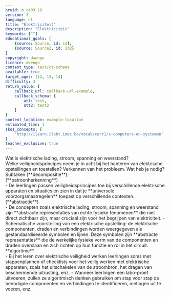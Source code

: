 ```yaml
---
hruid: m_ct03_19
version: 3
language: nl
title: "Elektriciteit"
description: "Elektriciteit"
keywords: [""]
educational_goals: [
    {source: Source, id: id}, 
    {source: Source2, id: id2}
]
copyright: dwengo
licence: dwengo
content_type: text/ct-schema
available: true
target_ages: [12, 13, 14]
difficulty: 3
return_value: {
    callback_url: callback-url-example,
    callback_schema: {
        att: test,
        att2: test2
    }
}
content_location: example-location
estimated_time: 1
skos_concepts: [
    'http://ilearn.ilabt.imec.be/vocab/curr1/s-computers-en-systemen'
]
teacher_exclusive: true
---
```


<context>
Wat is elektrische lading, stroom, spanning en weerstand? <br>
Welke veiligheidsprincipes neem je in acht bij het hanteren van elektrische opstellingen en toestellen?
</div>
</context>
<decomposition>
Verkennen van het probleem. Wat heb je nodig? <br> Subtaken (**decompositie**):<br>
    
</decomposition>
<patternRecognition>
(**patroonherkenning**)<br>
    - De leerlingen passen veiligheidsprincipes toe bij verschillende elektrische apparaten en situaties en zien in dat je **universele voorzorgsmaatregelen** toepast op verschillende contexten.
</patternRecognition>
<abstraction>
(**abstractie**)<br>
    - De concepten zoals elektrische lading, stroom, spanning en weerstand zijn **abstracte representaties van echte fysieke fenomenen** die niet direct zichtbaar zijn, maar cruciaal zijn voor het begrijpen van elektriciteit.
    - Schematische voorstelling van een elektrische opstelling: de elektrische componenten, draden en verbindingen worden weergegeven als gestandaardiseerde symbolen en lijnen. Deze symbolen zijn **abstracte representaties** die de werkelijke fysieke vorm van de componenten en draden overslaan en zich richten op hun functie en rol in het circuit.
</abstraction>
<algorithms>
**algoritme**<br>
    - Bij het leren over elektrische veiligheid werken leerlingen soms met stappenplannen of checklists voor het veilig werken met elektrische apparaten, zoals het uitschakelen van de stroombron, het dragen van beschermende uitrusting, enz.
    - Wanneer leerlingen een labo-proef uitvoeren, zullen ze algoritmisch denken gebruiken om stap voor stap de benodigde componenten en verbindingen te identificeren, metingen uit te voeren, enz.
</algorithms>
<implementation>
 
</implementation>
